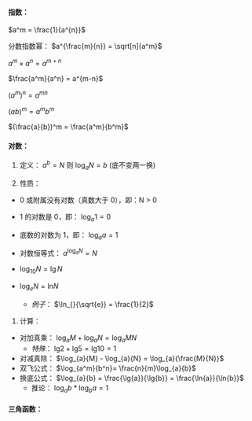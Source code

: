 #### 指数：

$a^m = \frac{1}{a^{n}}$

分数指数幂： $a^{\frac{m}{n}} = \sqrt[n]{a^m}$

$a^m\times a^n = a^{m+n}$

$\frac{a^m}{a^n} = a^{m-n}$

$(a^m)^n = a^{mn}$

$(ab)^m = a^mb^m$

$(\frac{a}{b})^m = \frac{a^m}{b^m}$

#### 对数：
1. 定义：
   $a^b = N$ 则 $\log_{a}{N} = b$ (底不变两一换)

2. 性质：

- 0 或附属没有对数（真数大于 0），即：N > 0

- 1 的对数是 0，即： $\log_{a}{1} = 0$

- 底数的对数为 1，即： $\log_{a}{a} = 1$

- 对数恒等式： $a^{\log_{a}{N}} = N$

- $\log_{10}{N} = \lg{N}$

- $\log_{e}{N} = \ln_{}{N}$ 
  - _例子_： $\ln_{}{\sqrt{e}} = \frac{1}{2}$

1. 计算：

- 对加真乘： $\log_{a}{M} + \log_{a}{N} = \log_{a}{MN}$
  - _特殊_： $\lg_{}{2}+\lg_{}{5} = \lg_{}{10} = 1$
- 对减真除： $\log_{a}{M} - \log_{a}{N} = \log_{a}{\frac{M}{N}}$
- 双飞公式： $\log_{a^m}{b^n}= \frac{n}{m}\log_{a}{b}$
- 换底公式： $\log_{a}{b} = \frac{\lg{a}}{\lg{b}} = \frac{\ln{a}}{\ln{b}}$
  - 推论： $\log_{a}{b}*\log_{b}{a} = 1$

#### 三角函数：
